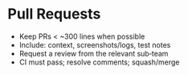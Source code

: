 # Pull Requests

- Keep PRs < ~300 lines when possible
- Include: context, screenshots/logs, test notes
- Request a review from the relevant sub‑team
- CI must pass; resolve comments; squash/merge
